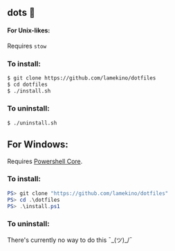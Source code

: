 dots 💾
---
#### For Unix-likes:
Requires ``stow``

### To install:
```sh
$ git clone https://github.com/lamekino/dotfiles
$ cd dotfiles
$ ./install.sh
```

### To uninstall:
```sh
$ ./uninstall.sh
```

## For Windows:
Requires [Powershell Core](https://github.com/powershell/powershell).

### To install:
```powershell
PS> git clone "https://github.com/lamekino/dotfiles"
PS> cd .\dotfiles
PS> .\install.ps1
```

### To uninstall:
There's currently no way to do this ¯\_(ツ)_/¯
